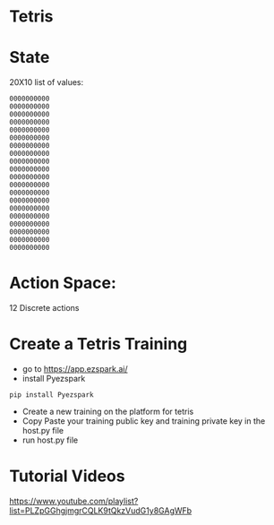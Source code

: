 # Tetris

# State

20X10 list of values:

```
0000000000
0000000000
0000000000
0000000000
0000000000
0000000000
0000000000
0000000000
0000000000
0000000000
0000000000
0000000000
0000000000
0000000000
0000000000
0000000000
0000000000
0000000000
0000000000
0000000000
```

# Action Space:

12 Discrete actions

# Create a Tetris Training

- go to https://app.ezspark.ai/
- install Pyezspark

```
pip install Pyezspark
```

- Create a new training on the platform for tetris
- Copy Paste your training public key and training private key in the host.py file
- run host.py file

# Tutorial Videos

https://www.youtube.com/playlist?list=PLZpGGhgjmgrCQLK9tQkzVudG1y8GAgWFb


